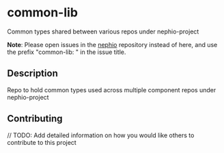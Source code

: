 # common-lib
Common types shared between various repos under nephio-project

**Note**: Please open issues in the [nephio](https://github.com/nephio-project/nephio)
repository instead of here, and use the prefix "common-lib: " in the issue title.

## Description
Repo to hold common types used across multiple component repos under nephio-project

## Contributing
// TODO: Add detailed information on how you would like others to contribute to this project
